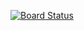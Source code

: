 [![Board Status](https://dev.azure.com/phkj1/db93599c-3cd8-4fe1-901a-8d3705195de2/cee04757-73f6-4ad2-bd10-3cb42efa8067/_apis/work/boardbadge/eb856fcc-4a97-4adb-9323-f967eba273da)](https://dev.azure.com/phkj1/db93599c-3cd8-4fe1-901a-8d3705195de2/_boards/board/t/cee04757-73f6-4ad2-bd10-3cb42efa8067/Microsoft.RequirementCategory)